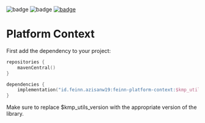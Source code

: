 ![badge][badge-android]
![badge][badge-ios]
[![badge][badge-feinn-platform-context]](https://central.sonatype.com/artifact/id.feinn.azisanw19/feinn-platform-context)

# Platform Context

First add the dependency to your project:

```kotlin
repositories {
    mavenCentral()
}

dependencies {
    implementation("id.feinn.azisanw19:feinn-platform-context:$kmp_utils_version")
}
```

Make sure to replace $kmp_utils_version with the appropriate version of the library.

[badge-android]: http://img.shields.io/badge/platform-android-6EDB8D.svg?style=flat
[badge-ios]: http://img.shields.io/badge/platform-ios-CDCDCD.svg?style=flat
[badge-feinn-platform-context]: https://img.shields.io/maven-central/v/id.feinn.azisanw19/feinn-platform-context.svg?style=flat

